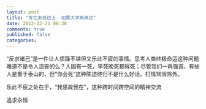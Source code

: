 ```yaml
---
layout: post
title: "写在末日边上--如果大学再来过"
date: 2012-12-21 00:38
comments: true
published: false
categories: 
---
```


“反求诸己”是一件让人烦躁不堪但又乐此不疲的事情。思考人类终极命运这种问题难道不是令人沮丧的么？人固有一死，早死晚死都得死；尽管我们一再强调，有些人是重于泰山的，但“你会死”这种陈述终归不是什么好话。打情骂俏除外。

乐此不疲之处在于，“我思故我在”，这种跨时间跨空间的精神交流

追求永恒

